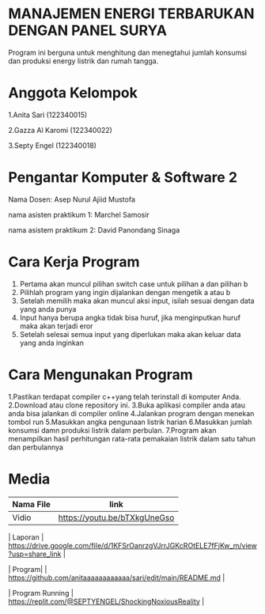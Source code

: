 # MANAJEMEN ENERGI TERBARUKAN DENGAN PANEL SURYA
Program ini berguna untuk menghitung dan menegtahui jumlah konsumsi dan produksi energy listrik dan rumah tangga.

# Anggota Kelompok
1.Anita Sari (122340015)

2.Gazza Al Karomi (122340022)

3.Septy Engel (122340018)

# Pengantar Komputer & Software 2
Nama Dosen: Asep Nurul Ajiid Mustofa

nama asisten praktikum 1: Marchel Samosir

nama asistem praktikum 2: David Panondang Sinaga

# Cara Kerja Program
1. Pertama akan muncul pilihan switch case untuk pilihan a dan pilihan b 
2. Pilihlah program yang ingin dijalankan dengan mengetik a atau b
3. Setelah memilih maka akan muncul aksi input, isilah sesuai dengan data yang anda punya
4. Input hanya berupa angka tidak bisa huruf, jika menginputkan huruf maka akan terjadi eror
5. Setelah selesai semua input yang diperlukan maka akan keluar data yang anda inginkan

# Cara Mengunakan Program
1.Pastikan terdapat compiler c++yang telah terinstall di komputer Anda.
2.Download atau clone repository ini.
3.Buka aplikasi compiler anda atau anda bisa jalankan di compiler online
4.Jalankan program dengan menekan tombol run
5.Masukkan angka pengunaan listrik harian
6.Masukkan jumlah konsumsi damn produksi listrik dalam perbulan.
7.Program akan menampilkan hasil perhitungan rata-rata pemakaian listrik dalam satu tahun dan perbulannya
# Media
| Nama File | link |
|----------- |----------|
| Vidio | https://youtu.be/bTXkgUneGso |

| Laporan | https://drive.google.com/file/d/1KFSrOanrzgVJrrJGKcROtELE7fFjKw_m/view?usp=share_link |

| Program| | https://github.com/anitaaaaaaaaaaaa/sari/edit/main/README.md |

| Program Running | https://replit.com/@SEPTYENGEL/ShockingNoxiousReality |
